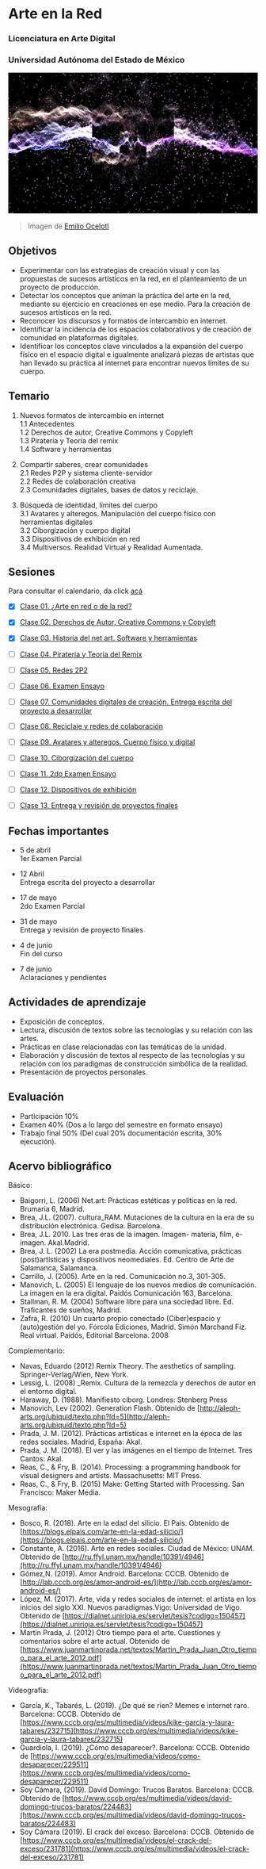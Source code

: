 # Arte en la Red
### __Licenciatura en Arte Digital__  
### __Universidad Autónoma del Estado de México__  


![portada](https://github.com/MarianneTeixido/ArteEnRed/blob/main/img/noche01.png)

> Imagen de [Emilio Ocelotl](https://emilioocelotl.github.io)

## Objetivos
- Experimentar con las estrategias de creación visual y con las propuestas de sucesos artísticos en
la red, en el planteamiento de un proyecto de producción.  
- Detectar los conceptos que animan la práctica del arte en la red, mediante su ejercicio en creaciones en ese medio. Para la creación de sucesos artísticos en la red.
- Reconocer los discursos y formatos de intercambio en internet.  
- Identificar la incidencia de los espacios colaborativos y de creación de comunidad en plataformas digitales.   
- Identificar los conceptos clave vinculados a la expansión del cuerpo físico en el espacio digital e igualmente analizará piezas de artistas que han llevado su práctica al internet para encontrar nuevos límites de su cuerpo.  
  
## Temario

1. Nuevos formatos de intercambio en internet  
1.1 Antecedentes  
1.2 Derechos de autor, Creative Commons y Copyleft  
1.3 Pirateria y Teoría del remix   
1.4 Software y herramientas   

2. Compartir saberes, crear comunidades  
2.1 Redes P2P y sistema cliente-servidor  
2.2 Redes de colaboración creativa  
2.3 Comunidades digitales, bases de datos y reciclaje.  

3. Búsqueda de identidad, límites del cuerpo  
3.1 Avatares y alteregos. Manipulación del cuerpo físico con herramientas digitales  
3.2 Cíborgización y cuerpo digital   
3.3 Dispositivos de exhibición en red   
3.4 Multiversos. Realidad Virtual y Realidad Aumentada.  

## Sesiones

Para consultar el calendario, da click [acá](https://github.com/MarianneTeixido/ArteEnRed/blob/main/img/calendario.pdf)

- [X] [Clase 01. ¿Arte en red o de la red?](https://github.com/MarianneTeixido/ArteEnRed/blob/main/c1/README.md)

- [X] [Clase 02. Derechos de Autor, Creative Commons y Copyleft](https://github.com/MarianneTeixido/ArteEnRed/blob/main/c2/README.md)

- [X] [Clase 03. Historia del net art. Software y herramientas](https://github.com/MarianneTeixido/ArteEnRed/tree/main/c3)

- [ ] [Clase 04. Piratería y Teoría del Remix](https://github.com/MarianneTeixido/ArteEnRed/tree/main/c4)

- [ ] [Clase 05. Redes 2P2]()

- [ ] [Clase 06. Examen Ensayo]()

- [ ] [Clase 07. Comunidades digitales de creación. Entrega escrita del proyecto a desarrollar]()

- [ ] [Clase 08. Reciclaje y redes de colaboración]()

- [ ] [Clase 09. Avatares y alteregos. Cuerpo físico y digital]()

- [ ] [Clase 10. Ciborgización del cuerpo]()

- [ ] [Clase 11. 2do Examen Ensayo]()

- [ ] [Clase 12. Dispositivos de exhibición]()

- [ ] [Clase 13. Entrega y revisión de proyectos finales]()

## Fechas importantes
  
- 5 de abril  
1er Examen Parcial  

- 12 Abril  
Entrega escrita del proyecto a desarrollar

- 17 de mayo  
2do Examen Parcial  

- 31 de mayo  
Entrega y revisión de proyecto finales

- 4 de junio  
Fin del curso  

- 7 de junio  
Aclaraciones y pendientes  


## Actividades de aprendizaje

- Exposición de conceptos.   
- Lectura, discusión de textos sobre las tecnologías y su relación con las artes.  
- Prácticas en clase relacionadas con las temáticas de la unidad.  
- Elaboración y discusión de textos al respecto de las tecnologías y su relación con los paradigmas de construcción simbólica de la realidad.  
- Presentación de proyectos personales.  

## Evaluación 

- Participación 10%  
- Examen 40% (Dos a lo largo del semestre en formato ensayo)  
- Trabajo final 50% (Del cual 20% documentación escrita, 30% ejecución).  

## Acervo bibliográfico  

Básico:  
- Baigorri, L. (2006) Net.art: Prácticas estéticas y políticas en la red. Brumaria 6, Madrid.  
- Brea, J.L. (2007). cultura_RAM. Mutaciones de la cultura en la era de su distribución electrónica. Gedisa. Barcelona.  
- Brea, J.L. 2010. Las tres eras de la imagen. Imagen- materia, film, e-imagen. Akal.Madrid.  
- Brea, J. L. (2002) La era postmedia. Acción comunicativa, prácticas (post)artísticas y dispositivos neomediales. Ed. Centro de Arte de Salamanca, Salamanca.  
- Carrillo, J. (2005). Arte en la red. Comunicación no.3, 301-305.  
- Manovich, L.  (2005) El lenguaje de los nuevos medios de comunicación. La imagen en la era digital. Paidós Comunicación 163, Barcelona.  
- Stallman, R. M. (2004) Software libre para una sociedad libre. Ed. Traficantes de sueños, Madrid.  
- Zafra, R. (2010) Un cuarto propio conectado (Ciber)espacio y (auto)gestión del yo. Fórcola Ediciones, Madrid.
Simón Marchand Fiz. Real virtual. Paidós, Editorial Barcelona. 2008


Complementario:  
- Navas, Eduardo (2012) Remix Theory. The aesthetics of sampling. Springer-Verlag/Wien, New York.
- Lessig, L. (2008) _Remix. Cultura de la remezcla y derechos de autor en el entorno digital. 
- Haraway, D. (1988). Manifiesto cíborg. Londres: Stenberg Press  
- Manovich, Lev (2002). Generation Flash. Obtenido de [http://aleph-arts.org/ubiquid/texto.php?Id=5](http://aleph-arts.org/ubiquid/texto.php?Id=5)
- Prada, J. M. (2012). Prácticas artísticas e internet en la época de las redes sociales. Madrid, España: Akal.  
- Prada, J. M. (2018). El ver y las imágenes en el tiempo de Internet. Tres Cantos: Akal.  
- Reas, C., & Fry, B. (2014). Processing: a programming handbook for visual
designers and artists. Massachusetts: MIT Press.
- Reas, C., & Fry, B. (2015) Make: Getting Started with Processing. San Francisco: Maker Media. 

Mesografía:  
- Bosco, R. (2018). Arte en la edad del silicio. El País. Obtenido de [https://blogs.elpais.com/arte-en-la-edad-silicio/](https://blogs.elpais.com/arte-en-la-edad-silicio/)  
- Constante, A. (2016). Arte en redes sociales. Ciudad de México: UNAM. Obtenido de [http://ru.ffyl.unam.mx/handle/10391/4946](http://ru.ffyl.unam.mx/handle/10391/4946)  
- Gómez,N. (2019). Amor Android. Barcelona: CCCB. Obtenido de [http://lab.cccb.org/es/amor-android-es/](http://lab.cccb.org/es/amor-android-es/)  
- López, M. (2017). Arte, vida y redes sociales de internet: el artista en los inicios del siglo XXI. Nuevos paradigmas.Vigo: Universidad de Vigo. Obtenido de [https://dialnet.unirioja.es/servlet/tesis?codigo=150457](https://dialnet.unirioja.es/servlet/tesis?codigo=150457)  
- Martín Prada, J. (2012) Otro tiempo para el arte. Cuestiones y comentarios sobre el arte actual. Obtenido de 
[https://www.juanmartinprada.net/textos/Martin_Prada_Juan_Otro_tiempo_para_el_arte_2012.pdf](https://www.juanmartinprada.net/textos/Martin_Prada_Juan_Otro_tiempo_para_el_arte_2012.pdf)  


Videografía:  
- García, K., Tabarés, L. (2019). ¿De qué se ríen? Memes e internet raro. Barcelona: CCCB. Obtenido de [https://www.cccb.org/es/multimedia/videos/kike-garcia-y-laura-tabares/232715](https://www.cccb.org/es/multimedia/videos/kike-garcia-y-laura-tabares/232715)  
- Guardiola, I. (2019). ¿Cómo desaparecer?. Barcelona: CCCB. Obtenido de [https://www.cccb.org/es/multimedia/videos/como-desaparecer/229511](https://www.cccb.org/es/multimedia/videos/como-desaparecer/229511)  
- Soy Cámara, (2019). David Domingo: Trucos Baratos. Barcelona: CCCB. Obtenido de [https://www.cccb.org/es/multimedia/videos/david-domingo-trucos-baratos/224483](https://www.cccb.org/es/multimedia/videos/david-domingo-trucos-baratos/224483)  
- Soy Cámara (2019). El crack del exceso. Barcelona: CCCB. Obtenido de [https://www.cccb.org/es/multimedia/videos/el-crack-del-exceso/231781](https://www.cccb.org/es/multimedia/videos/el-crack-del-exceso/231781)  



